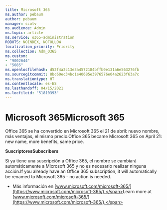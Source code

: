 ```yaml
---
title: Microsoft 365
ms.author: pebaum
author: pebaum
manager: scotv
ms.audience: Admin
ms.topic: article
ms.service: o365-administration
ROBOTS: NOINDEX, NOFOLLOW
localization_priority: Priority
ms.collection: Adm_O365
ms.custom:
- "9002644"
- "5085"
ms.openlocfilehash: d52f4a2c13e3a4572184bffb0e131a6e563276fb
ms.sourcegitcommit: 8bc60ec34bc1e40685e3976576e04a2623f63a7c
ms.translationtype: HT
ms.contentlocale: es-ES
ms.lasthandoff: 04/15/2021
ms.locfileid: "51810393"
---
```

# <a name="microsoft-365"></a><span data-ttu-id="a6115-102">Microsoft 365</span><span class="sxs-lookup"><span data-stu-id="a6115-102">Microsoft 365</span></span>

<span data-ttu-id="a6115-103">Office 365 se ha convertido en Microsoft 365 el 21 de abril: nuevo nombre, más ventajas, el mismo precio.</span><span class="sxs-lookup"><span data-stu-id="a6115-103">Office 365 became Microsoft 365 on April 21: new name, more benefits, same price.</span></span>

<span data-ttu-id="a6115-104">**Suscriptores**</span><span class="sxs-lookup"><span data-stu-id="a6115-104">**Subscribers**</span></span>

<span data-ttu-id="a6115-105">Si ya tiene una suscripción a Office 365, el nombre se cambiará automáticamente a Microsoft 365 y no es necesario realizar ninguna acción.</span><span class="sxs-lookup"><span data-stu-id="a6115-105">If you already have an Office 365 subscription, it will automatically be renamed to Microsoft 365 - no action is needed.</span></span>

- <span data-ttu-id="a6115-106">Más información en [www.microsoft.com/microsoft-365/](https://www.microsoft.com/microsoft-365/).</span><span class="sxs-lookup"><span data-stu-id="a6115-106">Learn more at [www.microsoft.com/microsoft-365/](https://www.microsoft.com/microsoft-365/).</span></span>
